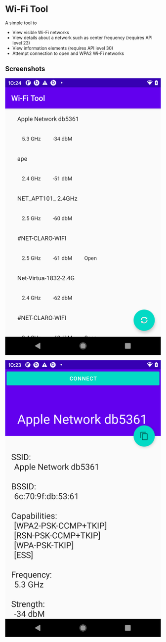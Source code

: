 # Wi-Fi Tool

A simple tool to

- View visible Wi-Fi networks
- View details about a network such as center frequency (requires API level 23)
- View information elements (requires API level 30)
- Attempt connection to open and WPA2 Wi-Fi networks

## Screenshots

![Network List](screenshot-1.png)

![Details](screenshot-2.png)
